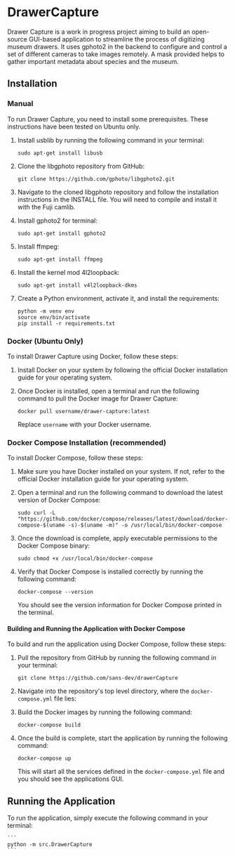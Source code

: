 # DrawerCapture

Drawer Capture is a work in progress project aiming to build an open-source GUI-based application to streamline the process of digitizing museum drawers. It uses gphoto2 in the backend to configure and control a set of different cameras to take images remotely. A mask provided helps to gather important metadata about species and the museum.

## Installation
### Manual
To run Drawer Capture, you need to install some prerequisites. These instructions have been tested on Ubuntu only.

1. Install usblib by running the following command in your terminal:
    ```
    sudo apt-get install libusb
    ```
2. Clone the libgphoto repository from GitHub:
    ```
    git clone https://github.com/gphoto/libgphoto2.git
    ```
3. Navigate to the cloned libgphoto repository and follow the installation instructions in the INSTALL file. You will need to compile and install it with the Fuji camlib.

4. Install gphoto2 for terminal:
    ```
    sudo apt-get install gphoto2
    ```
6. Install ffmpeg:
    ```
    sudo apt-get install ffmpeg
    
    ```
7. Install the kernel mod 4l2loopback:
    ```
    sudo apt-get install v4l2loopback-dkms
    ```
8. Create a Python environment, activate it, and install the requirements:
    ```
    python -m venv env
    source env/bin/activate
    pip install -r requirements.txt
    ```
### Docker (Ubuntu Only)
To install Drawer Capture using Docker, follow these steps:

1. Install Docker on your system by following the official Docker installation guide for your operating system.

2. Once Docker is installed, open a terminal and run the following command to pull the Docker image for Drawer Capture:
    ```
    docker pull username/drawer-capture:latest
    ```
    Replace `username` with your Docker username.

### Docker Compose Installation (recommended)
To install Docker Compose, follow these steps:

1. Make sure you have Docker installed on your system. If not, refer to the official Docker installation guide for your operating system.

2. Open a terminal and run the following command to download the latest version of Docker Compose:
    ```
    sudo curl -L "https://github.com/docker/compose/releases/latest/download/docker-compose-$(uname -s)-$(uname -m)" -o /usr/local/bin/docker-compose
    ```

3. Once the download is complete, apply executable permissions to the Docker Compose binary:
    ```
    sudo chmod +x /usr/local/bin/docker-compose
    ```

4. Verify that Docker Compose is installed correctly by running the following command:
    ```
    docker-compose --version
    ```

    You should see the version information for Docker Compose printed in the terminal.

#### Building and Running the Application with Docker Compose

To build and run the application using Docker Compose, follow these steps:

1. Pull the repository from GitHub by running the following command in your terminal:
    ```
    git clone https://github.com/sans-dev/drawerCapture
    ```

2. Navigate into the repository's top level directory, where the `docker-compose.yml` file lies:

3. Build the Docker images by running the following command:
    ```
    docker-compose build
    ```

4. Once the build is complete, start the application by running the following command:
    ```
    docker-compose up
    ```

   This will start all the services defined in the `docker-compose.yml` file and you should see the applications GUI.


## Running the Application
To run the application, simply execute the following command in your terminal:

    ```
    python -m src.DrawerCapture
    ```